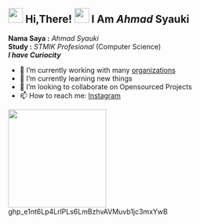<h2> <img src="https://user-images.githubusercontent.com/65858180/137293079-2440dbff-e887-4b1d-802c-49d49dcfd664.gif" width="30" /> Hi,There! <img src="https://user-images.githubusercontent.com/65858180/137293369-94c631b6-8a17-4256-927a-070da186734c.gif" width="30" /> I Am <b><i>Ahmad</i></b> Syauki </h2>

<b>Nama Saya	:</b> <i>Ahmad Syauki</i> </br>
<b>Study		:</b> <i>STMIK Profesional</i> (Computer Science) </br>
<b><i>I have Curiocity</i></b> </br>



- 🔭 I’m currently working with many [organizations](https://coconut.or.id/contact)
- 🌱 I’m currently learning new things
- 👯 I’m looking to collaborate on Opensourced Projects
- 📫 How to reach me: [Instagram](https://www.instagram.com/_achmadsyauky/)

<img src="https://avatars.githubusercontent.com/u/57953087?v=4" width=200>
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

